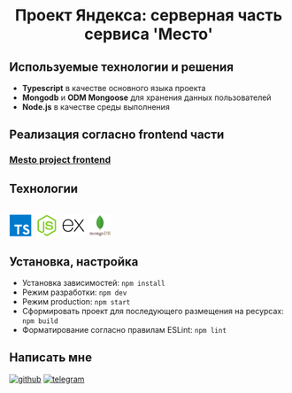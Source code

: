 <div align="center">
<h1>Проект Яндекса: серверная часть сервиса 'Место'</h1>
<a href="https://github.com/VladislavSerKir/mesto-project-plus">
</img>
</a>
</div>

## Используемые технологии и решения
- **Typescript** в качестве основного языка проекта
- **Mongodb** и **ODM Mongoose** для хранения данных пользователей
- **Node.js** в качестве среды выполнения

## Реализация согласно frontend части 
<h3><a href="https://github.com/VladislavSerKir/mesto-project">
Mesto project frontend
</a> </h3>

## Технологии

<div align="left">
  <br/>
  <img src="https://github.com/devicons/devicon/blob/master/icons/typescript/typescript-plain.svg" title="TypeScript" alt="TypeScript" width="40" height="40"/>&nbsp;
  <img src="https://github.com/devicons/devicon/blob/master/icons/nodejs/nodejs-plain.svg" title="Node" alt="Node" width="40" height="40"/>&nbsp;
  <img src="https://github.com/devicons/devicon/blob/master/icons/express/express-original.svg" title="Express" alt="Express" width="40" height="40"/>&nbsp;
  <img src="https://github.com/devicons/devicon/blob/master/icons/mongodb/mongodb-original-wordmark.svg" title="Mongo" alt="Mongo" width="40" height="40"/>&nbsp;
</div>

## Установка, настройка
- Установка зависимостей: `npm install`
- Режим разработки: `npm dev`
- Режим production: `npm start`
- Сформировать проект для последующего размещения на ресурсах: `npm build`
- Форматирование согласно правилам ESLint: `npm lint`
## Написать мне
[![github](https://img.shields.io/badge/GitHub-000000?style=for-the-badge&logo=github)](https://github.com/VladislavSerKir)
[![telegram](https://img.shields.io/badge/Telegram-68c4f0?style=for-the-badge&logo=telegram)](https://t.me/vl_kireev)
